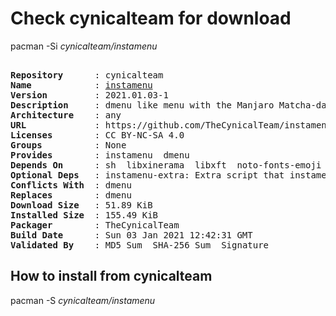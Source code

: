 # Check cynicalteam for download

pacman -Si *cynicalteam/instamenu*

<div class="highlight"><pre class="highlight"><text>
<b>Repository</b>      : cynicalteam
<b>Name</b>            : <a href="../../x86_64/instamenu-2021.01.03-1-any.pkg.tar.zst">instamenu</a>
<b>Version</b>         : 2021.01.03-1
<b>Description</b>     : dmenu like menu with the Manjaro Matcha-dark-sea theme
<b>Architecture</b>    : any
<b>URL</b>             : https://github.com/TheCynicalTeam/instamenu
<b>Licenses</b>        : CC BY-NC-SA 4.0
<b>Groups</b>          : None
<b>Provides</b>        : instamenu  dmenu
<b>Depends On</b>      : sh  libxinerama  libxft  noto-fonts-emoji  ttf-joypixels  siji  cantarell-fonts  nerd-fonts-fira-code  instamenu-schemas
<b>Optional Deps</b>   : instamenu-extra: Extra script that instamenu can use
<b>Conflicts With</b>  : dmenu
<b>Replaces</b>        : dmenu
<b>Download Size</b>   : 51.89 KiB
<b>Installed Size</b>  : 155.49 KiB
<b>Packager</b>        : TheCynicalTeam <wayne6324@gmail.com>
<b>Build Date</b>      : Sun 03 Jan 2021 12:42:31 GMT
<b>Validated By</b>    : MD5 Sum  SHA-256 Sum  Signature
</text></pre></div>

## How to install from cynicalteam

pacman -S *cynicalteam/instamenu*

